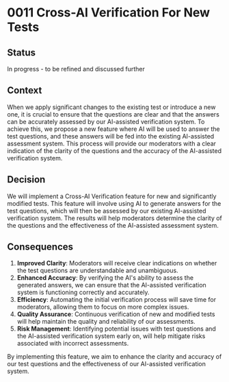 # 0011 Cross-AI Verification For New Tests

## Status

In progress - to be refined and discussed further

## Context

When we apply significant changes to the existing test or introduce a new one, it is crucial to ensure that the questions are clear and that the answers can be accurately assessed by our AI-assisted verification system. To achieve this, we propose a new feature where AI will be used to answer the test questions, and these answers will be fed into the existing AI-assisted assessment system. This process will provide our moderators with a clear indication of the clarity of the questions and the accuracy of the AI-assisted verification system.

## Decision

We will implement a Cross-AI Verification feature for new and significantly modified tests. This feature will involve using AI to generate answers for the test questions, which will then be assessed by our existing AI-assisted verification system. The results will help moderators determine the clarity of the questions and the effectiveness of the AI-assisted assessment system.

## Consequences

1. **Improved Clarity**: Moderators will receive clear indications on whether the test questions are understandable and unambiguous.
2. **Enhanced Accuracy**: By verifying the AI's ability to assess the generated answers, we can ensure that the AI-assisted verification system is functioning correctly and accurately.
3. **Efficiency**: Automating the initial verification process will save time for moderators, allowing them to focus on more complex issues.
4. **Quality Assurance**: Continuous verification of new and modified tests will help maintain the quality and reliability of our assessments.
5. **Risk Management**: Identifying potential issues with test questions and the AI-assisted verification system early on, will help mitigate risks associated with incorrect assessments.

By implementing this feature, we aim to enhance the clarity and accuracy of our test questions and the effectiveness of our AI-assisted verification system.

